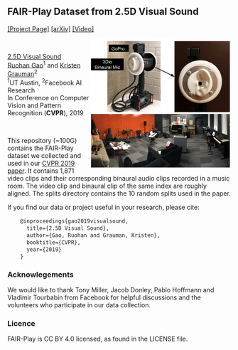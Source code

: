 ## FAIR-Play Dataset from 2.5D Visual Sound
[[Project Page]](http://vision.cs.utexas.edu/projects/2.5D_visual_sound/)    [[arXiv]](https://arxiv.org/abs/1812.04204) [[Video]](https://www.youtube.com/watch?v=Wrx3pv_ixdI)<br/>

<img src='data_collection_rig.png' align="right" width=320>

<br/>

[2.5D Visual Sound](https://arxiv.org/abs/1812.04204)  
 [Ruohan Gao](https://www.cs.utexas.edu/~rhgao/)<sup>1</sup> and [Kristen Grauman](http://www.cs.utexas.edu/~grauman/)<sup>2</sup> <br/>
 <sup>1</sup>UT Austin, <sup>2</sup>Facebook AI Research  
 In Conference on Computer Vision and Pattern Recognition (**CVPR**), 2019  
 
<br/>
 
This repository (~100G) contains the FAIR-Play dataset we collected and used in our [CVPR 2019 paper](http://vision.cs.utexas.edu/projects/2.5D_visual_sound). It contains 1,871 video clips and their corresponding binaural audio clips recorded in a music room. The video clip and binaural clip of the same index are roughly aligned. The splits directory contains the 10 random splits used in the paper.        

If you find our data or project useful in your research, please cite:

        @inproceedings{gao2019visualsound,
          title={2.5D Visual Sound},
          author={Gao, Ruohan and Grauman, Kristen},
          booktitle={CVPR},
          year={2019}
        }

### Acknowlegements
We would like to thank Tony Miller, Jacob Donley, Pablo Hoffmann and Vladimir Tourbabin from Facebook for helpful discussions and the volunteers who participate in our data collection.

### Licence
FAIR-Play is CC BY 4.0 licensed, as found in the LICENSE file.
